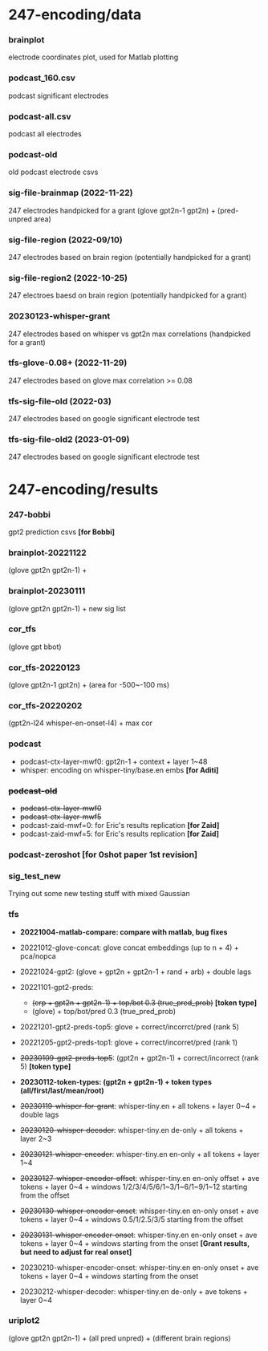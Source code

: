 # 247-encoding/data

### brainplot
electrode coordinates plot, used for Matlab plotting

### podcast_160.csv
podcast significant electrodes

### podcast-all.csv
podcast all electrodes

### podcast-old
old podcast electrode csvs

### sig-file-brainmap (2022-11-22)
247 electrodes handpicked for a grant (glove gpt2n-1 gpt2n) + (pred-unpred area)

### sig-file-region (2022-09/10)
247 electrodes based on brain region (potentially handpicked for a grant)

### sig-file-region2 (2022-10-25)
247 electroes baesd on brain region (potentially handpicked for a grant)

### 20230123-whisper-grant
247 electrodes based on whisper vs gpt2n max correlations (handpicked for a grant)

### tfs-glove-0.08+ (2022-11-29)
247 electrodes based on glove max correlation >= 0.08

### tfs-sig-file-old (2022-03)
247 electrodes based on google significant electrode test

### tfs-sig-file-old2 (2023-01-09)
247 electrodes based on google significant electrode test




# 247-encoding/results

### 247-bobbi
gpt2 prediction csvs __[for Bobbi]__

### brainplot-20221122
(glove gpt2n gpt2n-1) + 

### brainplot-20230111
(glove gpt2n gpt2n-1) + new sig list

### cor_tfs
(glove gpt bbot)

### cor_tfs-20220123
(glove gpt2n-1 gpt2n) + (area for -500~-100 ms)

### cor_tfs-20220202
(gpt2n-l24 whisper-en-onset-l4) + max cor

### podcast
- podcast-ctx-layer-mwf0: gpt2n-1 + context + layer 1~48
- whisper: encoding on whisper-tiny/base.en embs __[for Aditi]__

### ~~podcast-old~~
- ~~podcast-ctx-layer-mwf0~~
- ~~podcast-ctx-layer-mwf5~~
- podcast-zaid-mwf=0: for Eric's results replication __[for Zaid]__
- podcast-zaid-mwf=5: for Eric's results replication __[for Zaid]__

### podcast-zeroshot [for 0shot paper 1st revision]

### sig_test_new
Trying out some new testing stuff with mixed Gaussian

### tfs
- __20221004-matlab-compare: compare with matlab, bug fixes__

- 20221012-glove-concat: glove concat embeddings (up to n + 4) + pca/nopca

- 20221024-gpt2: (glove + gpt2n + gpt2n-1 + rand + arb) + double lags

- 20221101-gpt2-preds:
  - ~~(erp + gpt2n + gpt2n-1) + top/bot 0.3 (true_pred_prob)~~ __[token type]__
  - (glove) + top/bot/pred 0.3 (true_pred_prob)

- 20221201-gpt2-preds-top5: glove + correct/incorrct/pred (rank 5)

- 20221205-gpt2-preds-top1: glove + correct/incorret/pred (rank 1)

- ~~20230109-gpt2-preds-top5~~: (gpt2n + gpt2n-1) + correct/incorrect (rank 5) __[token type]__

- __20230112-token-types: (gpt2n + gpt2n-1) + token types (all/first/last/mean/root)__

- ~~20230119-whisper-for-grant~~: whisper-tiny.en + all tokens + layer 0~4 + double lags

- ~~20230120-whisper-decoder~~: whisper-tiny.en de-only + all tokens + layer 2~3

- ~~20230121-whisper-encoder~~: whisper-tiny.en en-only + all tokens + layer 1~4

- ~~20230127-whisper-encoder-offset~~: whisper-tiny.en en-only offset + ave tokens + layer 0~4 + windows 1/2/3/4/5/6/1~3/1~6/1~9/1~12 starting from the offset

- ~~20230130-whisper-encoder-onset~~: whisper-tiny.en en-only onset + ave tokens + layer 0~4 + windows 0.5/1/2.5/3/5 starting from the offset

- ~~20230131-whisper-encoder-onset~~: whisper-tiny.en en-only onset + ave tokens + layer 0~4 + windows starting from the onset __[Grant results, but need to adjust for real onset]__

- 20230210-whisper-encoder-onset: whisper-tiny.en en-only onset + ave tokens + layer 0~4 + windows starting from the onset

- 20230212-whisper-decoder: whisper-tiny.en de-only + ave tokens + layer 0~4


### uriplot2
(glove gpt2n gpt2n-1) + (all pred unpred) + (different brain regions)